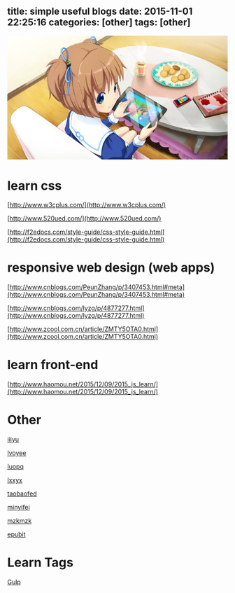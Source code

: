 title: simple useful blogs
date: 2015-11-01 22:25:16
categories: [other]
tags: [other]
---

![](/images/s32.jpg)

# learn css

[http://www.w3cplus.com/](http://www.w3cplus.com/)

[http://www.520ued.com/](http://www.520ued.com/) 

[http://f2edocs.com/style-guide/css-style-guide.html](http://f2edocs.com/style-guide/css-style-guide.html)


# responsive web design (web apps)

[http://www.cnblogs.com/PeunZhang/p/3407453.html#meta](http://www.cnblogs.com/PeunZhang/p/3407453.html#meta)

[http://www.cnblogs.com/lyzg/p/4877277.html](http://www.cnblogs.com/lyzg/p/4877277.html)

[http://www.zcool.com.cn/article/ZMTY5OTA0.html](http://www.zcool.com.cn/article/ZMTY5OTA0.html)


# learn front-end

[http://www.haomou.net/2015/12/09/2015_js_learn/](http://www.haomou.net/2015/12/09/2015_js_learn/)

# Other 

[iiiyu](http://iiiyu.com/)

[lvoyee](http://www.lvoyee.com/)

[luopq](http://luopq.com/)

[lxxyx](http://www.lxxyx.win/)

[taobaofed](http://taobaofed.org/)

[minyifei](http://blog.minyifei.cn/)

[mzkmzk](https://mzkmzk.gitbooks.io/read/content/)

[epubit](http://www.epubit.com.cn/)

# Learn Tags

[Gulp](http://www.w3cplus.com/blog/tags/528.html)